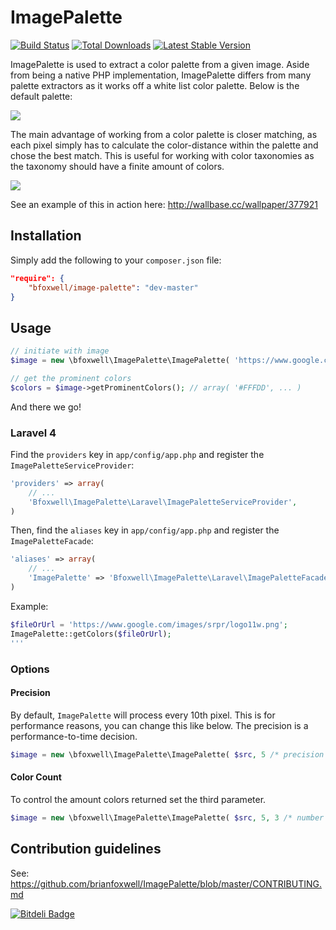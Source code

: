 # ImagePalette
[![Build Status](https://travis-ci.org/brianfoxwell/ImagePalette.png)](https://travis-ci.org/brianfoxwell/ImagePalette)
[![Total Downloads](https://poser.pugx.org/bfoxwell/image-palette/downloads.png)](https://packagist.org/packages/bfoxwell/image-palette)
[![Latest Stable Version](https://poser.pugx.org/bfoxwell/image-palette/v/stable.png)](https://packagist.org/packages/bfoxwell/image-palette)

ImagePalette is used to extract a color palette from a given image. Aside from being a native PHP implementation, ImagePalette differs from many palette extractors as it works off a white list color palette. Below is the default palette:

![](http://i.imgur.com/Rabqkqq.png)

The main advantage of working from a color palette is closer matching, as each pixel simply has to calculate the color-distance within the palette and chose the best match. This is useful for working with color taxonomies as the taxonomy should have a finite amount of colors.

![](http://i.imgur.com/O8fsFWz.png)

See an example of this in action here: http://wallbase.cc/wallpaper/377921

## Installation

Simply add the following to your ```composer.json``` file:

```JSON
"require": {
    "bfoxwell/image-palette": "dev-master"
}
```

## Usage

```PHP
// initiate with image
$image = new \bfoxwell\ImagePalette\ImagePalette( 'https://www.google.co.uk/images/srpr/logo3w.png' );

// get the prominent colors
$colors = $image->getProminentColors(); // array( '#FFFDD', ... )
```

And there we go!

### Laravel 4

Find the `providers` key in `app/config/app.php` and register the `ImagePaletteServiceProvider`:

```php
'providers' => array(
    // ...
    'Bfoxwell\ImagePalette\Laravel\ImagePaletteServiceProvider',
)
```

Then, find the `aliases` key in `app/config/app.php` and register the `ImagePaletteFacade`:

```php
'aliases' => array(
    // ...
    'ImagePalette' => 'Bfoxwell\ImagePalette\Laravel\ImagePaletteFacade',
)
```

Example:

```php
$fileOrUrl = 'https://www.google.com/images/srpr/logo11w.png';
ImagePalette::getColors($fileOrUrl);
'''
```

### Options

#### Precision

By default, `ImagePalette` will process every 10th pixel. This is for performance reasons, you can change this like below. The precision is a performance-to-time decision.

```PHP
$image = new \bfoxwell\ImagePalette\ImagePalette( $src, 5 /* precision */ );
```

#### Color Count

To control the amount colors returned set the third parameter.

```PHP
$image = new \bfoxwell\ImagePalette\ImagePalette( $src, 5, 3 /* number of colors to return */ );
```

## Contribution guidelines ##

See: https://github.com/brianfoxwell/ImagePalette/blob/master/CONTRIBUTING.md


[![Bitdeli Badge](https://d2weczhvl823v0.cloudfront.net/brianfoxwell/imagepalette/trend.png)](https://bitdeli.com/free "Bitdeli Badge")

